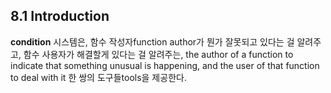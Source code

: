 8.1 Introduction
----------------

**condition** 시스템은, 함수 작성자function author가 뭔가 잘못되고 있다는 걸 알려주고, 함수 사용자가 해결할게 있다는 걸 알려주는, the author of a function to indicate that something unusual is happening, and the user of that function to deal with it 한 쌍의 도구들tools을 제공한다.

